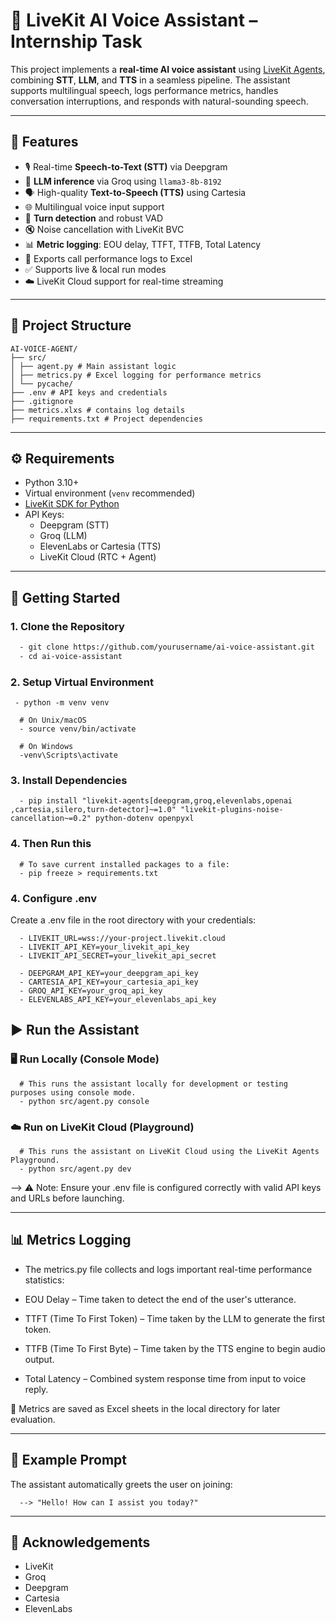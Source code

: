 # 🤖 LiveKit AI Voice Assistant – Internship Task

This project implements a **real-time AI voice assistant** using [LiveKit Agents](https://docs.livekit.io/agents/), combining **STT**, **LLM**, and **TTS** in a seamless pipeline. The assistant supports multilingual speech, logs performance metrics, handles conversation interruptions, and responds with natural-sounding speech.

---

## 🚀 Features

- 🎙️ Real-time **Speech-to-Text (STT)** via Deepgram
- 🧠 **LLM inference** via Groq using `llama3-8b-8192`
- 🗣️ High-quality **Text-to-Speech (TTS)** using Cartesia
- 🌐 Multilingual voice input support
- 🔁 **Turn detection** and robust VAD
- 🔇 Noise cancellation with LiveKit BVC
- 📊 **Metric logging**: EOU delay, TTFT, TTFB, Total Latency
- 📄 Exports call performance logs to Excel
- ✅ Supports live & local run modes
- ☁️ LiveKit Cloud support for real-time streaming

---

## 📁 Project Structure

```
AI-VOICE-AGENT/
├── src/
│ ├── agent.py # Main assistant logic
│ ├── metrics.py # Excel logging for performance metrics
│ └── pycache/
├── .env # API keys and credentials
├── .gitignore
├── metrics.xlxs # contains log details
├── requirements.txt # Project dependencies
```

---

## ⚙️ Requirements

- Python 3.10+
- Virtual environment (`venv` recommended)
- [LiveKit SDK for Python](https://docs.livekit.io)
- API Keys:
  - Deepgram (STT)
  - Groq (LLM)
  - ElevenLabs or Cartesia (TTS)
  - LiveKit Cloud (RTC + Agent)

---

## 🚀 Getting Started

### 1. Clone the Repository

```bash
  - git clone https://github.com/yourusername/ai-voice-assistant.git
  - cd ai-voice-assistant
```

### 2. Setup Virtual Environment
```
 - python -m venv venv

  # On Unix/macOS
  - source venv/bin/activate

  # On Windows
  -venv\Scripts\activate
```

### 3. Install Dependencies

```
  - pip install "livekit-agents[deepgram,groq,elevenlabs,openai ,cartesia,silero,turn-detector]~=1.0" "livekit-plugins-noise-cancellation~=0.2" python-dotenv openpyxl
```

### 4. Then Run this

```
  # To save current installed packages to a file:
  - pip freeze > requirements.txt
```

### 4. Configure .env
Create a .env file in the root directory with your credentials:

```
  - LIVEKIT_URL=wss://your-project.livekit.cloud
  - LIVEKIT_API_KEY=your_livekit_api_key
  - LIVEKIT_API_SECRET=your_livekit_api_secret

  - DEEPGRAM_API_KEY=your_deepgram_api_key
  - CARTESIA_API_KEY=your_cartesia_api_key
  - GROQ_API_KEY=your_groq_api_key
  - ELEVENLABS_API_KEY=your_elevenlabs_api_key
```

## ▶️ Run the Assistant
### 🖥️ Run Locally (Console Mode)

```
  # This runs the assistant locally for development or testing purposes using console mode.
  - python src/agent.py console

```

### ☁️ Run on LiveKit Cloud (Playground)

```
  # This runs the assistant on LiveKit Cloud using the LiveKit Agents Playground.
  - python src/agent.py dev
```

--> ⚠️ Note: Ensure your .env file is configured correctly with valid API keys and URLs before launching.

---

## 📊 Metrics Logging
- The metrics.py file collects and logs important real-time performance statistics:

- EOU Delay – Time taken to detect the end of the user's utterance.

- TTFT (Time To First Token) – Time taken by the LLM to generate the first token.

- TTFB (Time To First Byte) – Time taken by the TTS engine to begin audio output.

- Total Latency – Combined system response time from input to voice reply.

📝 Metrics are saved as Excel sheets in the local directory for later evaluation.

--- 
## 🧪 Example Prompt

The assistant automatically greets the user on joining:
```
  --> "Hello! How can I assist you today?"
```

---
## 🙌 Acknowledgements
  - LiveKit
  - Groq
  - Deepgram
  - Cartesia
  - ElevenLabs


